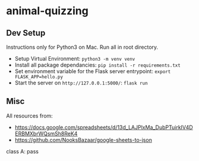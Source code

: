 # animal-quizzing

## Dev Setup
Instructions only for Python3 on Mac. Run all in root directory.
 - Setup Virtual Environment: `python3 -m venv venv`
 - Install all package dependancies: `pip install -r requirements.txt`
 - Set environment variable for the Flask server entrypoint: `export FLASK_APP=hello.py`
 - Start the server on `http://127.0.0.1:5000/`: `flask run`

## Misc

All resources from:
 - https://docs.google.com/spreadsheets/d/13d_LAJPlxMa_DubPTuirkIV4DERBMXbrWQsmSh8ReK4
 - https://github.com/NooksBazaar/google-sheets-to-json


class A:
  pass
